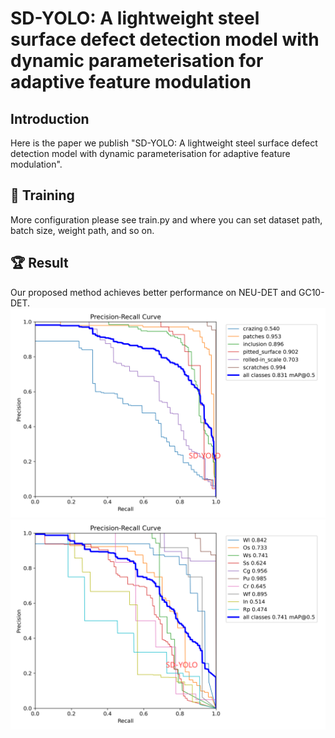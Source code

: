 # SD-YOLO: A lightweight steel surface defect detection model with dynamic parameterisation for adaptive feature modulation
## Introduction
Here is the paper we publish "SD-YOLO: A lightweight steel surface defect detection model with dynamic parameterisation for adaptive feature modulation".

## 🚀 Training
More configuration please see train.py and where you can set dataset path, batch size, weight path, and so on.

## :trophy: Result
Our proposed method achieves better performance on NEU-DET and GC10-DET.
<img src="assets/pr1.png">
<img src="assets/pr2.png">
